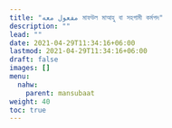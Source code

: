 ```yaml
---
title: "مفعول ‫معه‬ মাফউল মাআহু বা সহগামী কর্মপদ"
description: ""
lead: ""
date: 2021-04-29T11:34:16+06:00
lastmod: 2021-04-29T11:34:16+06:00
draft: false
images: []
menu: 
  nahw:
    parent: mansubaat
weight: 40
toc: true
---
```



